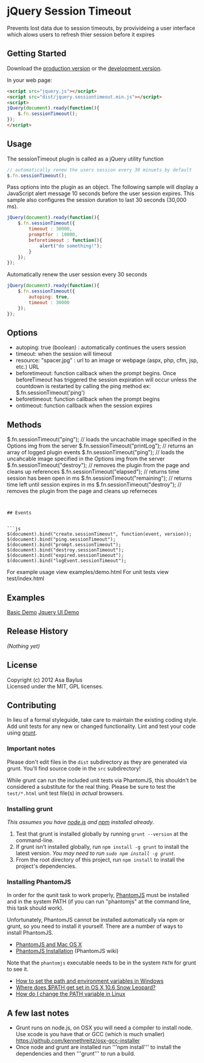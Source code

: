 # jQuery Session Timeout

Prevents lost data due to session timeouts, by provivideing a user interface which alows users to refresh thier session before it expires

## Getting Started
Download the [production version][min] or the [development version][max].

[min]: https://raw.github.com/asabaylus/jquery.sessiontimeout.js/master/dist/jquery.sessiontimeout.min.js
[max]: https://raw.github.com/asabaylus/jquery.sessiontimeout.js/master/dist/jquery.sessiontimeout.js

In your web page:

```html
<script src="jquery.js"></script>
<script src="dist/jquery.sessiontimeout.min.js"></script>
<script>
jQuery(document).ready(function(){
    $.fn.sessionTimeout(); 
});
</script>
```

## Usage

The sessionTimeout plugin is called as a jQuery utility function

```js
// automatically renew the users session every 30 minuets by default
$.fn.sessionTimeout();
```

Pass options into the plugin as an object. The following sample will display a JavaScript 
alert message 10 seconds before the user session expires. This sample also configures the 
session duration to last 30 seconds (30,000 ms). 

```js
jQuery(document).ready(function(){
    $.fn.sessionTimeout({
        timeout : 30000,
        promptfor : 10000,
        beforetimeout : function(){ 
            alert("do something!");
        } 
    }); 
});
```

Automatically renew the user session every 30 seconds

```js
jQuery(document).ready(function(){
    $.fn.sessionTimeout({
        autoping: true,
        timeout : 30000
    }); 
});
```

## Options

* autoping: true (boolean) : automatically continues the users session
* timeout:  when the session will timeout
* resource: "spacer.jpg" : url to an image or webpage (aspx, php, cfm, jsp, etc.) URL
* beforetimeout: function callback when the prompt begins. Once beforeTimeout has triggered the session expiration will occur unless the countdown is restarted by calling the ping method ex: $.fn.sessionTimeout('ping') 
* beforetimeout: function callback when the prompt begins 
* ontimeout: function callback when the session expires


## Methods

$.fn.sessionTimeout("ping"); // loads the uncachable image specified in the Options img from the server 
$.fn.sessionTimeout("printLog"); // returns an array of logged plugin events
$.fn.sessionTimeout("ping"); // loads the uncahcable image specified in the Options img from the server 
$.fn.sessionTimeout("destroy"); // removes the plugin from the page and cleans up references
$.fn.sessionTimeout("elapsed"); // returns time session has been open in ms 
$.fn.sessionTimeout("remaining"); // returns time left until session expires in ms
$.fn.sessionTimeout("destroy"); // removes the plugin from the page and cleans up referneces
```


## Events


```js
$(document).bind("create.sessionTimeout", function(event, version));
$(document).bind("ping.sessionTimeout");
$(document).bind("prompt.sessionTimeout");
$(document).bind("destroy.sessionTimeout");
$(document).bind("expired.sessionTimeout");
$(document).bind("logEvent.sessionTimeout");
```

For example usage view examples/demo.html
For unit tests view test/index.html

## Examples
<a href="examples/demo.html">Basic Demo</a>
<a href="examples/jqueryui.html">Jquery UI Demo</a>

## Release History
_(Nothing yet)_

## License
Copyright (c) 2012 Asa Baylus  
Licensed under the MIT, GPL licenses.

## Contributing
In lieu of a formal styleguide, take care to maintain the existing coding style. Add unit tests for any new or changed functionality. Lint and test your code using [grunt](https://github.com/cowboy/grunt).

### Important notes
Please don't edit files in the `dist` subdirectory as they are generated via grunt. You'll find source code in the `src` subdirectory!

While grunt can run the included unit tests via PhantomJS, this shouldn't be considered a substitute for the real thing. Please be sure to test the `test/*.html` unit test file(s) in _actual_ browsers.

### Installing grunt
_This assumes you have [node.js](http://nodejs.org/) and [npm](http://npmjs.org/) installed already._

1. Test that grunt is installed globally by running `grunt --version` at the command-line.
1. If grunt isn't installed globally, run `npm install -g grunt` to install the latest version. _You may need to run `sudo npm install -g grunt`._
1. From the root directory of this project, run `npm install` to install the project's dependencies.

### Installing PhantomJS

In order for the qunit task to work properly, [PhantomJS](http://www.phantomjs.org/) must be installed and in the system PATH (if you can run "phantomjs" at the command line, this task should work).

Unfortunately, PhantomJS cannot be installed automatically via npm or grunt, so you need to install it yourself. There are a number of ways to install PhantomJS.

* [PhantomJS and Mac OS X](http://ariya.ofilabs.com/2012/02/phantomjs-and-mac-os-x.html)
* [PhantomJS Installation](http://code.google.com/p/phantomjs/wiki/Installation) (PhantomJS wiki)

Note that the `phantomjs` executable needs to be in the system `PATH` for grunt to see it.

* [How to set the path and environment variables in Windows](http://www.computerhope.com/issues/ch000549.htm)
* [Where does $PATH get set in OS X 10.6 Snow Leopard?](http://superuser.com/questions/69130/where-does-path-get-set-in-os-x-10-6-snow-leopard)
* [How do I change the PATH variable in Linux](https://www.google.com/search?q=How+do+I+change+the+PATH+variable+in+Linux)

## A few last notes
* Grunt runs on node.js, on OSX you will need a compiler to install node.
Use xcode is you have that or GCC (which is much smaller)
https://github.com/kennethreitz/osx-gcc-installer
* Once node and grunt are installed run '''npm install''' to install the dependencies and then '''grunt''' to run a build.
